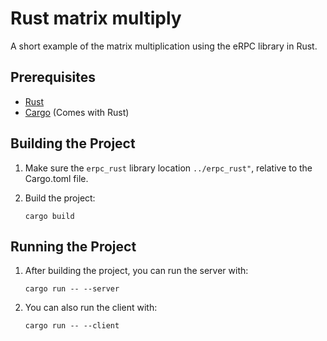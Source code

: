 # Rust matrix multiply

A short example of the matrix multiplication using the eRPC library in Rust.

## Prerequisites

- [Rust](https://www.rust-lang.org/tools/install)
- [Cargo](https://doc.rust-lang.org/cargo/getting-started/installation.html) (Comes with Rust)

## Building the Project

1. Make sure the `erpc_rust` library location `../erpc_rust"`, relative to the Cargo.toml file.

2. Build the project:

    ```
    cargo build
    ```

## Running the Project

1. After building the project, you can run the server with:

    ```
    cargo run -- --server
    ```
   
2. You can also run the client with:

    ```
    cargo run -- --client
    ```